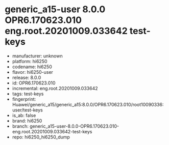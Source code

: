 # generic_a15-user 8.0.0 OPR6.170623.010 eng.root.20201009.033642 test-keys
- manufacturer: unknown
- platform: hi6250
- codename: hi6250
- flavor: hi6250-user
- release: 8.0.0
- id: OPR6.170623.010
- incremental: eng.root.20201009.033642
- tags: test-keys
- fingerprint: Huawei/generic_a15/generic_a15:8.0.0/OPR6.170623.010/root10090336:user/test-keys
- is_ab: false
- brand: hi6250
- branch: generic_a15-user-8.0.0-OPR6.170623.010-eng.root.20201009.033642-test-keys
- repo: hi6250_hi6250_dump
